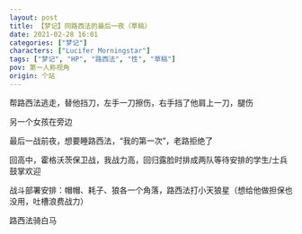 ```yaml
---
layout: post
title: 【梦记】同路西法的最后一夜（草稿）
date: 2021-02-28 16:01
categories: ["梦记"]
characters: ["Lucifer Morningstar"]
tags: ["梦记", "HP", "路西法", "性", "草稿"]
pov: 第一人称视角
origin: 个站
---
```


帮路西法逃走，替他挡刀，左手一刀擦伤，右手挡了他肩上一刀，腿伤

另一个女孩在旁边

最后一战前夜，想要睡路西法，“我的第一次”，老路拒绝了

回高中，霍格沃茨保卫战，我战力高，回归露脸时排成两队等待安排的学生/士兵鼓掌欢迎

战斗部署安排：帽帽、耗子、狼各一个角落，路西法打小天狼星（想给他做担保也没用，吐槽浪费战力）

路西法骑白马

